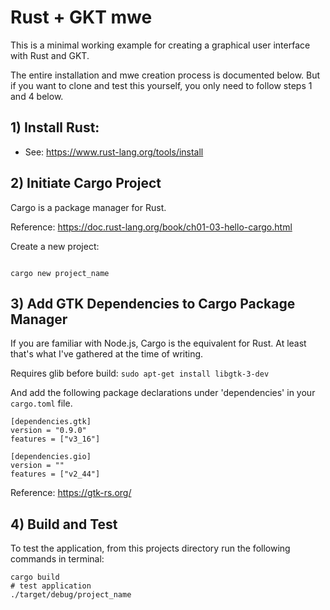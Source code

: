 # Rust + GKT mwe

This is a minimal working example for creating a graphical user interface with Rust and GKT.

The entire installation and mwe creation process is documented below. But if you want to clone and test this yourself, you only need to follow steps 1 and 4 below.

## 1) Install Rust:

* See: https://www.rust-lang.org/tools/install

## 2) Initiate Cargo Project

Cargo is a package manager for Rust.

Reference: https://doc.rust-lang.org/book/ch01-03-hello-cargo.html

Create a new project:

```

cargo new project_name

```

## 3) Add GTK Dependencies to Cargo Package Manager

If you are familiar with Node.js, Cargo is the equivalent for Rust. At least that's what I've gathered at the time of writing.

Requires glib before build: `sudo apt-get install libgtk-3-dev`

And add the following package declarations under 'dependencies' in your `cargo.toml` file.

```
[dependencies.gtk]
version = "0.9.0"
features = ["v3_16"]

[dependencies.gio]
version = ""
features = ["v2_44"]
```

Reference: https://gtk-rs.org/

## 4) Build and Test

To test the application, from this projects directory run the following commands in terminal: 

```
cargo build
# test application
./target/debug/project_name
```

